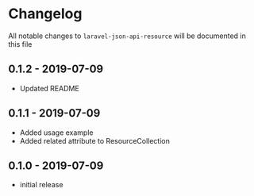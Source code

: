 # Changelog

All notable changes to `laravel-json-api-resource` will be documented in this file

## 0.1.2 - 2019-07-09

- Updated README

## 0.1.1 - 2019-07-09

- Added usage example
- Added related attribute to ResourceCollection

## 0.1.0 - 2019-07-09

- initial release
